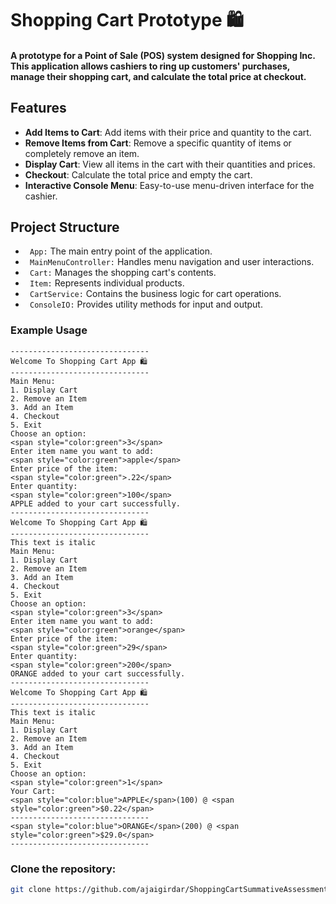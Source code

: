 # Shopping Cart Prototype 🛍
#### A prototype for a Point of Sale (POS) system designed for Shopping Inc. This application allows cashiers to ring up customers' purchases, manage their shopping cart, and calculate the total price at checkout.

## Features
- **Add Items to Cart**: Add items with their price and quantity to the cart.
- **Remove Items from Cart**: Remove a specific quantity of items or completely remove an item.
- **Display Cart**: View all items in the cart with their quantities and prices.
- **Checkout**: Calculate the total price and empty the cart.
- **Interactive Console Menu**: Easy-to-use menu-driven interface for the cashier.

## Project Structure
- ` App:` The main entry point of the application.
- ` MainMenuController:` Handles menu navigation and user interactions.
- ` Cart:` Manages the shopping cart's contents.
- ` Item:` Represents individual products.
- ` CartService:` Contains the business logic for cart operations.
- ` ConsoleIO:` Provides utility methods for input and output.

### Example Usage
```
-------------------------------
Welcome To Shopping Cart App 🛍️
-------------------------------
Main Menu:
1. Display Cart
2. Remove an Item
3. Add an Item
4. Checkout
5. Exit
Choose an option:
<span style="color:green">3</span>
Enter item name you want to add: 
<span style="color:green">apple</span>
Enter price of the item: 
<span style="color:green">.22</span>
Enter quantity: 
<span style="color:green">100</span>
APPLE added to your cart successfully.
-------------------------------
Welcome To Shopping Cart App 🛍️
-------------------------------
This text is italic
Main Menu:
1. Display Cart
2. Remove an Item
3. Add an Item
4. Checkout
5. Exit
Choose an option: 
<span style="color:green">3</span>
Enter item name you want to add: 
<span style="color:green">orange</span>
Enter price of the item: 
<span style="color:green">29</span>
Enter quantity: 
<span style="color:green">200</span>
ORANGE added to your cart successfully.
-------------------------------
Welcome To Shopping Cart App 🛍️
-------------------------------
This text is italic
Main Menu:
1. Display Cart
2. Remove an Item
3. Add an Item
4. Checkout
5. Exit
Choose an option: 
<span style="color:green">1</span>
Your Cart:
<span style="color:blue">APPLE</span>(100) @ <span style="color:green">$0.22</span>
-------------------------------
<span style="color:blue">ORANGE</span>(200) @ <span style="color:green">$29.0</span>
-------------------------------
```
### Clone the repository:
   ```sh
   git clone https://github.com/ajaigirdar/ShoppingCartSummativeAssessment.git 
   ```








